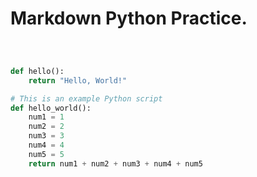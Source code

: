 # Markdown Python Practice.


```python codehilite title="hello_world.py" 



def hello():
    return "Hello, World!"
```


```python linenums="1" title="example.py"
# This is an example Python script
def hello_world():
    num1 = 1
    num2 = 2
    num3 = 3
    num4 = 4
    num5 = 5
    return num1 + num2 + num3 + num4 + num5
```
